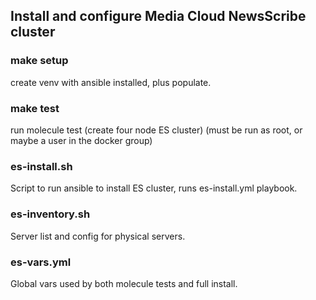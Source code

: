 ## Install and configure Media Cloud NewsScribe cluster

### make setup

create venv with ansible installed, plus populate.

### make test

run molecule test (create four node ES cluster)
(must be run as root, or maybe a user in the docker group)

### es-install.sh

Script to run ansible to install ES cluster, runs es-install.yml playbook.

### es-inventory.sh

Server list and config for physical servers.

### es-vars.yml

Global vars used by both molecule tests and full install.
